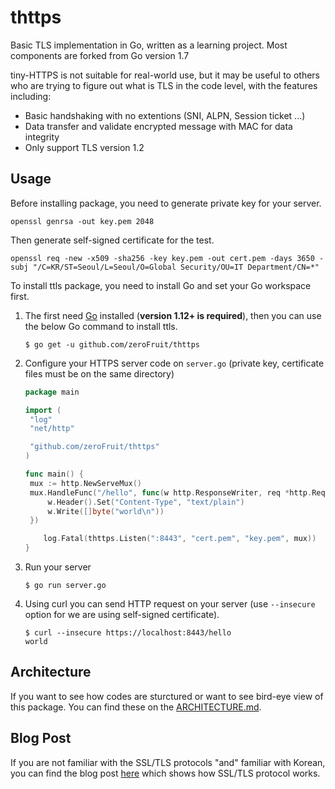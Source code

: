 # thttps

Basic TLS implementation in Go, written as a learning project. Most components are forked from Go version 1.7

tiny-HTTPS is not suitable for real-world use, but it may be useful to others who are trying to figure out what is TLS in the code level, with the features including:

- Basic handshaking with no extentions (SNI, ALPN, Session ticket ...)
- Data transfer and validate encrypted message with MAC for data integrity 
- Only support TLS version 1.2



## Usage

Before installing package, you need to generate private key for your server.

```
openssl genrsa -out key.pem 2048
```

Then generate self-signed certificate for the test.

```
openssl req -new -x509 -sha256 -key key.pem -out cert.pem -days 3650 -subj "/C=KR/ST=Seoul/L=Seoul/O=Global Security/OU=IT Department/CN=*"
```



To install ttls package, you need to install Go and set your Go workspace first.

1. The first need [Go](https://golang.org/) installed (**version 1.12+ is required**), then you can use the below Go command to install ttls.

   ```
   $ go get -u github.com/zeroFruit/thttps
   ```

2. Configure your HTTPS server code on `server.go`  (private key, certificate files must be on the same directory)

   ```go
   package main
   
   import (
   	"log"
   	"net/http"
   
   	"github.com/zeroFruit/thttps"
   )
   
   func main() {
   	mux := http.NewServeMux()
   	mux.HandleFunc("/hello", func(w http.ResponseWriter, req *http.Request) {
   		w.Header().Set("Content-Type", "text/plain")
   		w.Write([]byte("world\n"))
   	})
   
       log.Fatal(thttps.Listen(":8443", "cert.pem", "key.pem", mux))
   }
   ```

3. Run your server

   ```
   $ go run server.go
   ```

4. Using curl you can send HTTP request on your server (use `--insecure` option for we are using self-signed certificate).

   ```
   $ curl --insecure https://localhost:8443/hello
   world
   ```

   

## Architecture 

If you want to see how codes are sturctured or want to see bird-eye view of this package. You can find these on the [ARCHITECTURE.md](./docs/ARCHITECTURE.md).



## Blog Post

If you are not familiar with the SSL/TLS protocols "and" familiar with Korean, you can find the blog post [here](https://getoutsidedoor.com/2021/02/13/ssl-tls-%ec%97%90-%eb%8c%80%ed%95%b4%ec%84%9c/) which shows how SSL/TLS protocol works.